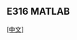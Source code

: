 ## E316 MATLAB
[[中文]](../../../cn/device_and_usage_manual/ANTSDR_E_Series_Module/ANTSDR_E316_Reference_Manual/AntsdrE316_matlab_cn.html)
